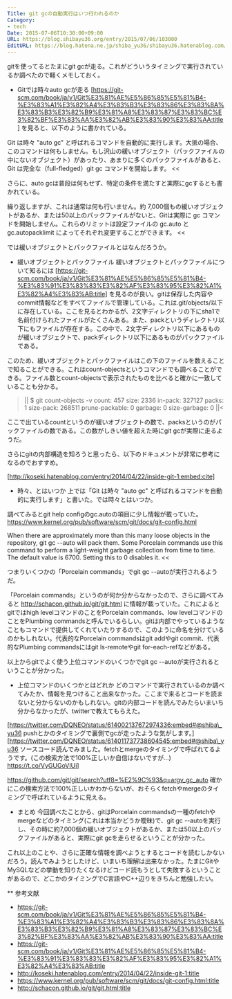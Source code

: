 ```yaml
---
Title: git gcの自動実行はいつ行われるのか
Category:
- tech
Date: 2015-07-06T10:30:00+09:00
URL: https://blog.shibayu36.org/entry/2015/07/06/103000
EditURL: https://blog.hatena.ne.jp/shiba_yu36/shibayu36.hatenablog.com/atom/entry/8454420450100206809
---
```


gitを使ってるとたまにgit gcが走る。これがどういうタイミングで実行されているか調べたので軽くメモしておく。

* Gitでは時々auto gcが走る
[https://git-scm.com/book/ja/v1/Git%E3%81%AE%E5%86%85%E5%81%B4-%E3%83%A1%E3%82%A4%E3%83%B3%E3%83%86%E3%83%8A%E3%83%B3%E3%82%B9%E3%81%A8%E3%83%87%E3%83%BC%E3%82%BF%E3%83%AA%E3%82%AB%E3%83%90%E3%83%AA:title] を見ると、以下のように書かれている。

>>
Git は時々 "auto gc" と呼ばれるコマンドを自動的に実行します。大抵の場合、このコマンドは何もしません。もし沢山の緩いオブジェクト（パックファイルの中にないオブジェクト）があったり、あまりに多くのパックファイルがあると、Git は完全な（full-fledged）git gc コマンドを開始します。
<<

さらに、auto gcは普段は何もせず、特定の条件を満たすと実際にgcするとも書かれている。

>>
繰り返しますが、これは通常は何も行いません。約 7,000個もの緩いオブジェクトがあるか、または50以上のパックファイルがないと、Gitは実際に gc コマンドを開始しません。これらのリミットは設定ファイルの gc.auto と gc.autopacklimit によってそれぞれ変更することができます。
<<

では緩いオブジェクトとパックファイルとはなんだろうか。

* 緩いオブジェクトとパックファイル
緩いオブジェクトとパックファイルについて知るには [https://git-scm.com/book/ja/v1/Git%E3%81%AE%E5%86%85%E5%81%B4-%E3%83%91%E3%83%83%E3%82%AF%E3%83%95%E3%82%A1%E3%82%A4%E3%83%AB:title] を見るのが良い。gitは保存した内容やcommit情報などをすべてファイルで管理している。これは.git/objects/以下に存在している。ここを見るとわかるが、2文字ディレクトリの下にsha1で名前付けられたファイルがたくさんある。また、packというディレクトリ以下にもファイルが存在する。この中で、2文字ディレクトリ以下にあるものが緩いオブジェクトで、packディレクトリ以下にあるものがパックファイルである。

このため、緩いオブジェクトとパックファイルはこの下のファイルを数えることで知ることができる。これはcount-objectsというコマンドでも調べることができる。ファイル数とcount-objectsで表示されたものを比べると確かに一致していることも分かる。

>||
$ git count-objects -v
count: 457
size: 2336
in-pack: 327127
packs: 1
size-pack: 268511
prune-packable: 0
garbage: 0
size-garbage: 0
||<

ここで出ているcountというのが緩いオブジェクトの数で、packsというのがパックファイルの数である。この数がしきい値を超えた時にgit gcが実際に走るようだ。

さらにgitの内部構造を知ろうと思ったら、以下のドキュメントが非常に参考になるのでおすすめ。

[http://koseki.hatenablog.com/entry/2014/04/22/inside-git-1:embed:cite]

* 時々、とはいつか
上では「Git は時々 "auto gc" と呼ばれるコマンドを自動的に実行します」と書いた。では時々とはいつか。

調べてみるとgit help configのgc.autoの項目に少し情報が載っていた。https://www.kernel.org/pub/software/scm/git/docs/git-config.html
>>
When there are approximately more than this many loose objects in the repository, git gc --auto will pack them. Some Porcelain commands use this command to perform a light-weight garbage collection from time to time. The default value is 6700. Setting this to 0 disables it.
<<

つまりいくつかの「Porcelain commands」でgit gc --autoが実行されるようだ。


「Porcelain commands」というのが何か分からなかったので、さらに調べてみると http://schacon.github.io/git/git.html に情報が載っていた。これによるとgitではhigh levelコマンドのことをPorcelain commands、low levelコマンドのことをPlumbing commandsと呼んでいるらしい。gitは内部でやっているようなこともコマンドで提供してくれていたりするので、このように命名を分けているのかもしれない。代表的なPorcelain commandsはgit addやgit commit、代表的なPlumbing commandsにはgit ls-remoteやgit for-each-refなどがある。


以上からgitでよく使う上位コマンドのいくつかでgit gc --autoが実行されるということが分かった。


* 上位コマンドのいくつかとはどれか
どのコマンドで実行されているのか調べてみたか、情報を見つけること出来なかった。ここまで来るとコードを読まないと分からないのかもしれない。gitの内部コードを読んでみたらいまいち分からなかったが、twitterで教えてもらえた。

[https://twitter.com/DQNEO/status/614002137672974336:embed#@shiba\_yu36 pushとかのタイミングで裏側でgcが走ったような気がします。]
[https://twitter.com/DQNEO/status/614011737738604545:embed#@shiba\_yu36 ソースコード読んでみました。fetchとmergeのタイミングで呼ばれてるようです。(この検索方法で100%正しいか自信はないですが...) https://t.co/VyGUGoVIUi]

https://github.com/git/git/search?utf8=%E2%9C%93&q=argv_gc_auto
確かにこの検索方法で100%正しいかわからないが、おそらくfetchやmergeのタイミングで呼ばれているように見える。


* まとめ
今回調べたことから、gitはPorcelain commandsの一種のfetchやmergeなどのタイミング(これは本当かどうか曖昧)で、git gc --autoを実行し、その時に約7,000個の緩いオブジェクトがあるか、または50以上のパックファイルがあると、実際にgit gcを走らせるということが分かった。

これ以上のことや、さらに正確な情報を調べようとするとコードを読むしかないだろう。読んでみようとしたけど、いまいち理解は出来なかった。たまにGitやMySQLなどの挙動を知りたくなるけどコード読もうとして失敗するということがあるので、どこかのタイミングでC言語やC++辺りをきちんと勉強したい。

** 参考文献
- https://git-scm.com/book/ja/v1/Git%E3%81%AE%E5%86%85%E5%81%B4-%E3%83%A1%E3%82%A4%E3%83%B3%E3%83%86%E3%83%8A%E3%83%B3%E3%82%B9%E3%81%A8%E3%83%87%E3%83%BC%E3%82%BF%E3%83%AA%E3%82%AB%E3%83%90%E3%83%AA:title
- https://git-scm.com/book/ja/v1/Git%E3%81%AE%E5%86%85%E5%81%B4-%E3%83%91%E3%83%83%E3%82%AF%E3%83%95%E3%82%A1%E3%82%A4%E3%83%AB:title
- http://koseki.hatenablog.com/entry/2014/04/22/inside-git-1:title
- https://www.kernel.org/pub/software/scm/git/docs/git-config.html:title
- http://schacon.github.io/git/git.html:title
